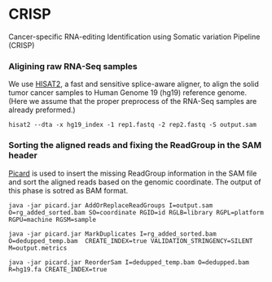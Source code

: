 # CRISP
Cancer-specific RNA-editing Identification using Somatic variation Pipeline (CRISP)


### Aligining raw RNA-Seq samples

We use [HISAT2](https://ccb.jhu.edu/software/hisat2/index.shtml), a fast and sensitive splice-aware aligner, to align the solid tumor cancer samples to Human Genome 19 (hg19) reference genome. (Here we assume that the proper preprocess of the RNA-Seq samples are already preformed.) 

```
hisat2 --dta -x hg19_index -1 rep1.fastq -2 rep2.fastq -S output.sam
```


### Sorting the aligned reads and fixing the ReadGroup in the SAM header

[Picard](https://broadinstitute.github.io/picard/) is used to insert the missing ReadGroup information in the SAM file and sort the aligned reads based on the genomic coordinate. The output of this phase is sotred as BAM format. 

```
java -jar picard.jar AddOrReplaceReadGroups I=output.sam O=rg_added_sorted.bam SO=coordinate RGID=id RGLB=library RGPL=platform RGPU=machine RGSM=sample
```



```
java -jar picard.jar MarkDuplicates I=rg_added_sorted.bam O=dedupped_temp.bam  CREATE_INDEX=true VALIDATION_STRINGENCY=SILENT M=output.metrics
```

```
java -jar picard.jar ReorderSam I=dedupped_temp.bam O=dedupped.bam  R=hg19.fa CREATE_INDEX=true
```
